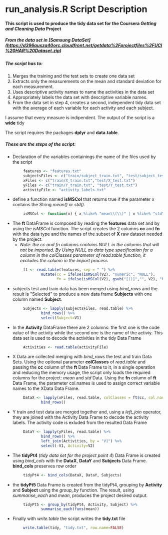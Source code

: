 
# run_analysis.R Script Description


#### This script is used to produce the tidy data set for **the Coursera *Getting and Cleaning Data* Project**


##### From the data set in [Samsung DataSet] (https://d396qusza40orc.cloudfront.net/getdata%2Fprojectfiles%2FUCI%20HAR%20Dataset.zip)

##### The script has to:
1. Merges the training and the test sets to create one data set 
2. Extracts only the measurements on the mean and standard deviation for each measurement. 
3. Uses descriptive activity names to name the activities in the data set
4. Appropriately labels the data set with descriptive variable names. 
5. From the data set in step 4, creates a second, independent tidy data set with the average of each variable for each activity and each subject.

I assume that every measure is indipendent. The output of the script is a **wide** tidy

The script requires the packages **dplyr** and **data.table**.

##### These are the steps of the script:

* Declaration of the variables containings the name of the files used by the script

```R
        features <- "features.txt"
        subjectsFiles <- c("train/subject_train.txt", "test/subject_test.txt")
        xFiles <- c("train/X_train.txt","test/X_test.txt")
        yFiles <- c("train/Y_train.txt", "test/Y_test.txt")
        activityFile <- "activity_labels.txt"
```

* define a function named **isMSCol** that returns true if the parameter x contains the 
String *mean()* or *std()*.

```R
        isMSCol <- function(x) { x %like% "mean\\(\\)" | x %like% "std\\(\\)" }
```

* The **ft** DataFrame is composed by reading the **features** data set and by using the *isMSCol* function. The script creates the 2 columns **cc** and **fn** with the data type and the names of the subset of **X** raw dataset needed by the project.
  * *Note: the cc and fn columns contains NULL in the columns that will not be imported. By Using NULL as data type specification for a column in the colClasses parameter of read.table function, it excludes the column in the import process*

```R
        ft <- read.table(features, sep = " ") %>%
                mutate(cc = ifelse(isMSCol(V2), "numeric", "NULL"),
                       fn = ifelse(isMSCol(V2), gsub("[()]","", V2), "NULL"))    
```

* subjects test and train data has been merged using *bind_rows* and the result is "Selected" to produce a 
new data frame **Subjects** with one column named **Subject**.

```R
        Subjects <- lapply(subjectsFiles, read.table) %>% 
                bind_rows() %>%
                select(Subject=V1)
```
* In the **Activity** DataFrame there are 2 columns: the first one is the code value
of the activity while the second one is the name of the activiy. This data set is used
to decode the activities in the tidy Data Frame

```R
        Activities <- read.table(activityFile)
```

* X Data are collected merging with *bind_rows* the test and train Data Sets. Using the optional
parameter **colClasses** of *read.table* and passing the **cc** column of the **ft** Data Frame to it, in a single operation and reducing the memory usage, the script only loads the required columns for the project: *mean* and *std* Data.
Using the **fn** column of **ft** Data Frame, the parameter col.names is used to assign correct variable names to the XData Data Frame.

```R
        DataX <- lapply(xFiles, read.table, colClasses = ft$cc, col.names = ft$fn ) %>%
                bind_rows()
```

* Y train and test data are merged together and, using a *left_join* operator, they are joined with the Activity Data Frame to decode the activity labels. The activity code is exluded from the resulted Data Frame

```R
        DataY <- lapply(yFiles, read.table) %>%
                bind_rows() %>%
                left_join(Activities, by = "V1") %>% 
                select(-V1, Activity=V2) 
```

* The **tidyPt4** (*tidy data set for the project point 4*) Data Frame is created using *bind_cols* with the **DataX**, **DataY** and **Subjects** Data Frame. **bind_cols** preserves row order

```R
        tidyPt4 <- bind_cols(DataX, DataY, Subjects)
```

* the **tidyPt5** Data Frame is created from the tidyPt4, grouping by **Activity** and **Subject** using the *group_by* function. The result, using *summarise_each* and *mean*, produces the project desired output.

```R
        tidyPt5 <- group_by(tidyPt4, Activity, Subject) %>%
                summarise_each(funs(mean))
```

* Finally with *write.table* the script writes the **tidy.txt** file

```R
        write.table(tidy, "tidy.txt", row.name=FALSE)
```
